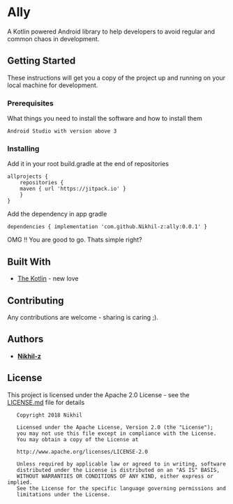 	
	
# Ally

A Kotlin powered Android library to help developers to avoid regular and common chaos in development.

## Getting Started

These instructions will get you a copy of the project up and running on your local machine for development.

### Prerequisites

What things you need to install the software and how to install them

```
Android Studio with version above 3
```

### Installing


Add it in your root build.gradle at the end of repositories

```
allprojects {
	repositories { 
	maven { url 'https://jitpack.io' } 		
	} 	
}    
```

Add the dependency in app gradle

```
dependencies { implementation 'com.github.Nikhil-z:ally:0.0.1' }
```

OMG !! You are good to go. Thats simple right?

## Built With

* [The Kotlin](https://kotlinlang.org/docs/tutorials/kotlin-android.html) - new love

## Contributing

Any contributions are welcome - sharing is caring ;).


## Authors

* [**Nikhil-z**](https://github.com/Nikhil-z)


## License

This project is licensed under the Apache 2.0 License - see the [LICENSE.md](LICENSE) file for details







       



       Copyright 2018 Nikhil

       Licensed under the Apache License, Version 2.0 (the "License");
       you may not use this file except in compliance with the License.
       You may obtain a copy of the License at

       http://www.apache.org/licenses/LICENSE-2.0

       Unless required by applicable law or agreed to in writing, software
       distributed under the License is distributed on an "AS IS" BASIS,
       WITHOUT WARRANTIES OR CONDITIONS OF ANY KIND, either express or implied.
       See the License for the specific language governing permissions and
       limitations under the License.
